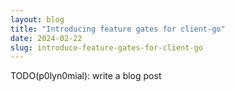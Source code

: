 ```yaml
---
layout: blog
title: "Introducing feature gates for client-go"
date: 2024-02-22
slug: introduce-feature-gates-for-client-go
---
```


TODO(p0lyn0mial): write a blog post
